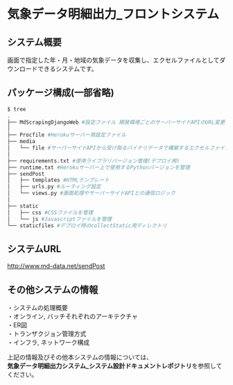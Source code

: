# 気象データ明細出力_フロントシステム

## システム概要
画面で指定した年・月・地域の気象データを収集し、エクセルファイルとしてダウンロードできるシステムです。

## パッケージ構成(一部省略)

```bash
$ tree
.
├── MdScrapingDjangoWeb #設定ファイル 開発環境ごとのサーバーサイドAPIのURL変更などを行う。
│   
├── Procfile #Herokuサーバー用設定ファイル
├── media
│   └── file #サーバーサイドAPIから受け取るバイナリデータで構築するエクセルファイルの格納場所
│
├── requirements.txt #使用ライブラリバージョン管理(デプロイ用)
├── runtime.txt #Herokuサーバー上で使用するPythonバージョンを管理
├── sendPost
│   ├── templates #HTMLテンプレート
│   ├── urls.py #ルーティング設定
│   └── views.py #画面処理やサーバーサイドAPIとの通信ロジック
│
├── static
│   ├── css #CSSファイルを管理
│   └── js #Javascriptファイルを管理
└── staticfiles #デプロイ時のcollectStatic用ディレクトリ
```
 
## システムURL
http://www.md-data.net/sendPost
 

## その他システムの情報
・システムの処理概要  
・オンライン, バッチそれぞれのアーキテクチャ  
・ER図  
・トランザクジョン管理方式  
・インフラ, ネットワーク構成  

上記の情報及びその他本システムの情報については、  
**気象データ明細出力システム_システム設計ドキュメントレポジトリ**を参照してください。
